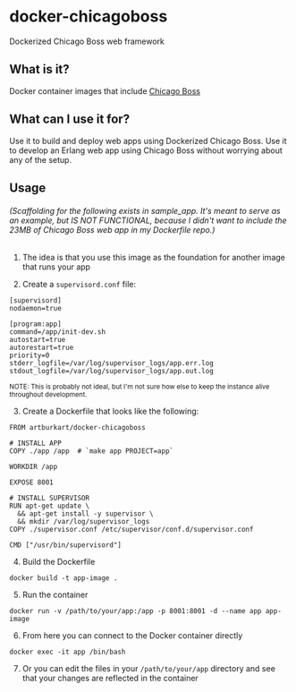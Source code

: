 # docker-chicagoboss

Dockerized Chicago Boss web framework

## What is it?

Docker container images that include [Chicago Boss](http://chicagoboss.org/)

## What can I use it for?

Use it to build and deploy web apps using Dockerized Chicago Boss.
Use it to develop an Erlang web app using Chicago Boss without worrying about any of the setup.

## Usage
###### (Scaffolding for the following exists in sample_app. It's meant to serve as an example, but IS NOT FUNCTIONAL, because I didn't want to include the 23MB of Chicago Boss web app in my Dockerfile repo.)

1.   The idea is that you use this image as the foundation for another image that runs your app

2.   Create a `supervisord.conf` file:

  ```
  [supervisord]
  nodaemon=true

  [program:app]
  command=/app/init-dev.sh
  autostart=true
  autorestart=true
  priority=0
  stderr_logfile=/var/log/supervisor_logs/app.err.log
  stdout_logfile=/var/log/supervisor_logs/app.out.log
  ```
  <sub>NOTE: This is probably not ideal, but I'm not sure how else to keep the instance alive throughout development.</sub>

3.   Create a Dockerfile that looks like the following:

  ```
  FROM artburkart/docker-chicagoboss

  # INSTALL APP
  COPY ./app /app  # `make app PROJECT=app`

  WORKDIR /app

  EXPOSE 8001

  # INSTALL SUPERVISOR
  RUN apt-get update \
    && apt-get install -y supervisor \
    && mkdir /var/log/supervisor_logs
  COPY ./supervisor.conf /etc/supervisor/conf.d/supervisor.conf

  CMD ["/usr/bin/supervisord"]
  ```

4.   Build the Dockerfile

  `docker build -t app-image .`

5.   Run the container

  `docker run -v /path/to/your/app:/app -p 8001:8001 -d --name app app-image`

6.   From here you can connect to the Docker container directly

  `docker exec -it app /bin/bash`

7.   Or you can edit the files in your `/path/to/your/app` directory and see that your changes are reflected in the container


